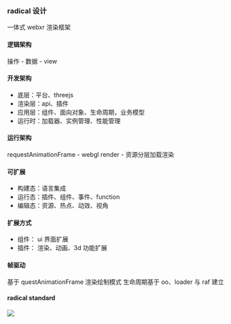 ### radical 设计
一体式 webxr 渲染框架

#### 逻辑架构
操作 - 数据 - view

#### 开发架构
- 底层：平台、threejs
- 渲染层：api、插件
- 应用层：组件、面向对象、生命周期，业务模型
- 运行时：加载器、实例管理、性能管理

#### 运行架构
requestAnimationFrame - webgl render - 资源分层加载渲染

#### 可扩展
- 构建态：语言集成
- 运行态：插件、组件、事件、function
- 编辑态：资源、热点、动效、视角

#### 扩展方式
- 组件： ui 界面扩展
- 插件： 渲染、动画、3d 功能扩展

#### 帧驱动
基于 questAnimationFrame 渲染绘制模式
生命周期基于 oo、loader 与 raf 建立

#### radical standard
![](https://raw.githubusercontent.com/aJean/radical/master/frame.png)
